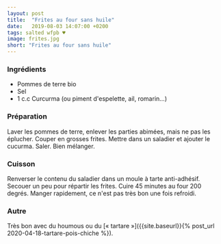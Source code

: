 ```yaml
---
layout: post
title:  "Frites au four sans huile"
date:   2019-08-03 14:07:00 +0200
tags: salted wfpb ♥
image: frites.jpg
short: "Frites au four sans huile"
---
```


### Ingrédients

* Pommes de terre bio
* Sel
* 1 c.c Curcurma (ou piment d'espelette, ail, romarin...)

### Préparation

Laver les pommes de terre, enlever les parties abimées, mais ne pas les éplucher. Couper en grosses frites.
Mettre dans un saladier et ajouter le cucurma. Saler. Bien mélanger.

### Cuisson

Renverser le contenu du saladier dans un moule à tarte anti-adhésif. Secouer un peu pour répartir les frites.
Cuire 45 minutes au four 200 degrés.
Manger rapidement, ce n'est pas très bon une fois refroidi.

### Autre

Très bon avec du houmous
ou du [« tartare »]({{site.baseurl}}{% post_url 2020-04-18-tartare-pois-chiche %}).
